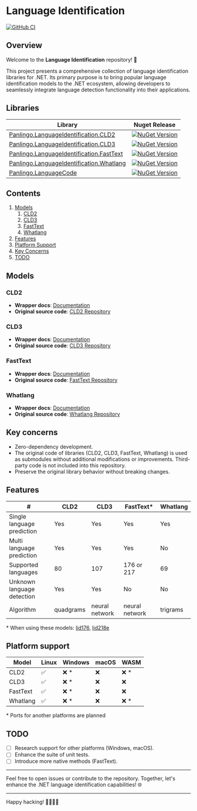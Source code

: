﻿# Language Identification

[![GitHub CI](https://github.com/gluschenko/language-identification/actions/workflows/github-ci.yml/badge.svg)](https://github.com/gluschenko/language-identification/actions/workflows/github-ci.yml)

## Overview

Welcome to the **Language Identification** repository! 🚀

This project presents a comprehensive collection of language identification 
libraries for .NET. Its primary purpose is to bring popular 
language identification models to the .NET ecosystem, 
allowing developers to seamlessly integrate language detection 
functionality into their applications.

## Libraries

| Library | Nuget Release |
| ------ | ------ |
| [Panlingo.LanguageIdentification.CLD2](./README_CLD2.md) |  [![NuGet Version](https://buildstats.info/nuget/Panlingo.LanguageIdentification.CLD2?includePreReleases=true)](https://www.nuget.org/packages/Panlingo.LanguageIdentification.CLD2/) |
| [Panlingo.LanguageIdentification.CLD3](./README_CLD3.md) |  [![NuGet Version](https://buildstats.info/nuget/Panlingo.LanguageIdentification.CLD3?includePreReleases=true)](https://www.nuget.org/packages/Panlingo.LanguageIdentification.CLD3/) |
| [Panlingo.LanguageIdentification.FastText](./README_FASTTEXT.md) |  [![NuGet Version](https://buildstats.info/nuget/Panlingo.LanguageIdentification.FastText?includePreReleases=true)](https://www.nuget.org/packages/Panlingo.LanguageIdentification.FastText/) |
| [Panlingo.LanguageIdentification.Whatlang](./README_WHATLANG.md) |  [![NuGet Version](https://buildstats.info/nuget/Panlingo.LanguageIdentification.Whatlang?includePreReleases=true)](https://www.nuget.org/packages/Panlingo.LanguageIdentification.Whatlang/) |
| [Panlingo.LanguageCode](./README_LANGUAGE_CODE.md) |  [![NuGet Version](https://buildstats.info/nuget/Panlingo.LanguageCode?includePreReleases=true)](https://www.nuget.org/packages/Panlingo.LanguageCode/) |

## Contents

1. [Models](#models)
    1. [CLD2](#cld2)
    2. [CLD3](#cld3)
    3. [FastText](#fasttext)
    4. [Whatlang](#whatlang)
2. [Features](#features)
3. [Platform Support](#platform-support)
4. [Key Concerns](#key-concerns)
5. [TODO](#todo)

## Models

### CLD2
- **Wrapper docs**: [Documentation](./README_CLD2.md)
- **Original source code**: [CLD2 Repository](https://github.com/CLD2Owners/cld2)

### CLD3
- **Wrapper docs**: [Documentation](./README_CLD3.md)
- **Original source code**: [CLD3 Repository](https://github.com/google/cld3)

### FastText
- **Wrapper docs**: [Documentation](./README_FASTTEXT.md)
- **Original source code**: [FastText Repository](https://github.com/facebookresearch/fastText)

### Whatlang
- **Wrapper docs**: [Documentation](./README_WHATLANG.md)
- **Original source code**: [Whatlang Repository](https://github.com/greyblake/whatlang-rs)

## Key concerns

- Zero-dependency development. 
- The original code of libraries (CLD2, CLD3, FastText, Whatlang) is used as submodules without additional modifications or improvements. Third-party code is not included into this repository.
- Preserve the original library behavior without breaking changes.

## Features

| # | CLD2 | CLD3 | FastText* | Whatlang |
| - | ---- | ---- | -------- | -------- |
| Single language prediction | Yes | Yes | Yes | Yes |
| Multi language prediction | Yes | Yes | Yes | No |
| Supported languages | 80 | 107 | 176 or 217 | 69 |
| Unknown language detection | Yes | Yes | No | No |
| Algorithm | quadgrams | neural network | neural network | trigrams |

\* When using these models: 
[lid176](https://fasttext.cc/docs/en/language-identification.html), 
[lid218e](https://huggingface.co/facebook/fasttext-language-identification)

## Platform support

| Model    | Linux | Windows | macOS | WASM |
| -------- | ----- | ------- | ----- | ---- |
| CLD2     | ✅   | ❌ *   | ❌    | ❌ * |
| CLD3     | ✅   | ❌ *   | ❌    | ❌   |
| FastText | ✅   | ❌ *   | ❌    | ❌   |
| Whatlang | ✅   | ❌ *   | ❌    | ❌ * |

\* Ports for another platforms are planned

## TODO

- [ ] Research support for other platforms (Windows, macOS).
- [ ] Enhance the suite of unit tests.
- [ ] Introduce more native methods (FastText).

---

Feel free to open issues or contribute to the repository. Together, let's enhance the .NET language identification capabilities! 🌐

---

Happy hacking! 👩‍💻👨‍💻